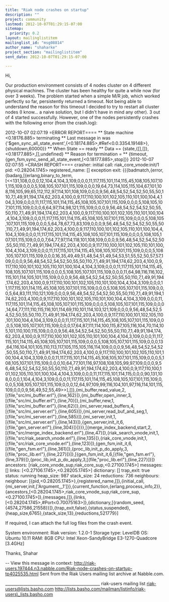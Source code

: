 ```yaml
---
title: "Riak node crashes on startup"
description: ""
project: community
lastmod: 2012-10-07T01:29:15-07:00
sitemap:
  priority: 0.2
layout: mailinglistitem
mailinglist_id: "msg08814"
author_name: "shaharke"
project_section: "mailinglistitem"
sent_date: 2012-10-07T01:29:15-07:00

---
```



Hi,

Our production environment consists of 4 nodes cluster on 4 different
physical machines. The cluster has been healthy for quite a while now (for
over 3 weeks). The problem started when a simple M/R job, which worked
perfectly so far, persistently returned a timeout. Not being able to
understand the reason for this timeout I decided to try to restart all
cluster nodes (I know... a naive solution, but I didn't have in mind any
other). 3 out of 4 started successfully. However, one of the nodes
persistently crashes with the following error (from the crash.log):

2012-10-07 02:07:19 =ERROR REPORT====
\*\* State machine <0.18176.885> terminating 
\*\* Last message in was
{'$gen\_sync\_all\_state\_event',{<0.18174.885>,#Ref<0.0.3354.19148>},{shutdown,60000}}
\*\* When State == ready
\*\* Data == {state,{[],[]},<0.18177.885>,[],undefined}
\*\* Reason for termination = 
\*\* {timeout,{gen\_fsm,sync\_send\_all\_state\_event,[<0.18177.885>,stop]}}
2012-10-07 02:07:55 =CRASH REPORT====
 crasher:
 initial call: riak\_core\_vnode:init/1
 pid: <0.28204.1745>
 registered\_name: []
 exception exit:
{{{badmatch,{error,{badarg,[{erlang,binary\_to\_term,[<<131,108,0,0,0,12,104,4,104,3,109,0,0,0,11,117,115,101,114,115,45,108,105,107,101,115,109,0,0,0,5,108,105,107,101,115,109,0,0,0,19,64,73,114,105,115,104,67,101,108,116,105,99,65,112,112,97,114,101,108,109,0,0,0,9,56,48,54,52,54,52,50,55,50,110,7,1,49,91,194,174,62,203,4,100,0,9,117,110,100,101,102,105,110,101,100,104,4,104,3,109,0,0,0,11,117,115,101,114,115,45,108,105,107,101,115,109,0,0,0,5,108,105,107,101,115,109,0,0,0,6,64,97,114,98,121,115,109,0,0,0,9,56,48,54,52,54,52,50,55,50,110,7,1,49,91,194,174,62,203,4,100,0,9,117,110,100,101,102,105,110,101,100,104,4,104,3,109,0,0,0,11,117,115,101,114,115,45,108,105,107,101,115,109,0,0,0,5,108,105,107,101,115,109,0,0,0,5,64,78,67,73,83,109,0,0,0,9,56,48,54,52,54,52,50,55,50,110,7,1,49,91,194,174,62,203,4,100,0,9,117,110,100,101,102,105,110,101,100,104,4,104,3,109,0,0,0,11,117,115,101,114,115,45,108,105,107,101,115,109,0,0,0,5,108,105,107,101,115,109,0,0,0,7,64,77,97,114,118,101,108,109,0,0,0,9,56,48,54,52,54,52,50,55,50,110,7,1,49,91,194,174,62,203,4,100,0,9,117,110,100,101,102,105,110,101,100,104,4,104,3,109,0,0,0,11,117,115,101,114,115,45,108,105,107,101,115,109,0,0,0,5,108,105,107,101,115,109,0,0,0,16,35,49,49,51,48,54,51,49,54,53,51,55,52,50,57,57,109,0,0,0,9,56,48,54,52,54,52,50,55,50,110,7,1,49,91,194,174,62,203,4,100,0,9,117,110,100,101,102,105,110,101,100,104,4,104,3,109,0,0,0,11,117,115,101,114,115,45,108,105,107,101,115,109,0,0,0,5,108,105,107,101,115,109,0,0,0,11,64,98,116,116,102,115,101,114,105,101,115,109,0,0,0,9,56,48,54,52,54,52,50,55,50,110,7,1,49,91,194,174,62,203,4,100,0,9,117,110,100,101,102,105,110,101,100,104,4,104,3,109,0,0,0,11,117,115,101,114,115,45,108,105,107,101,115,109,0,0,0,5,108,105,107,101,115,109,0,0,0,5,64,83,111,110,121,109,0,0,0,9,56,48,54,52,54,52,50,55,50,110,7,1,49,91,194,174,62,203,4,100,0,9,117,110,100,101,102,105,110,101,100,104,4,104,3,109,0,0,0,11,117,115,101,114,115,45,108,105,107,101,115,109,0,0,0,5,108,105,107,101,115,109,0,0,0,14,64,77,111,110,115,116,101,114,69,110,101,114,103,121,109,0,0,0,9,56,48,54,52,54,52,50,55,50,110,7,1,49,91,194,174,62,203,4,100,0,9,117,110,100,101,102,105,110,101,100,104,4,104,3,109,0,0,0,11,117,115,101,114,115,45,108,105,107,101,115,109,0,0,0,5,108,105,107,101,115,109,0,0,0,17,64,87,111,114,100,115,87,105,116,104,70,114,105,101,110,100,115,109,0,0,0,9,56,48,54,52,54,52,50,55,50,110,7,1,49,91,194,174,62,203,4,100,0,9,117,110,100,101,102,105,110,101,100,104,4,104,3,109,0,0,0,11,117,115,101,114,115,45,108,105,107,101,115,109,0,0,0,5,108,105,107,101,115,109,0,0,0,13,64,116,104,101,105,110,113,117,105,115,105,116,114,109,0,0,0,9,56,48,54,52,54,52,50,55,50,110,7,1,49,91,194,174,62,203,4,100,0,9,117,110,100,101,102,105,110,101,100,104,4,104,3,109,0,0,0,11,117,115,101,114,115,45,108,105,107,101,115,109,0,0,0,5,108,105,107,101,115,109,0,0,0,10,64,77,101,116,97,108,108,105,99,97,109,0,0,0,9,56,48,54,52,54,52,50,55,50,110,7,1,49,91,194,174,62,203,4,100,0,9,117,110,100,101,102,105,110,101,100,104,4,104,3,109,0,0,0,11,117,115,101,114,115,0,0,0,90,131,108,0,0,0,1,104,4,104,3,109,0,0,0,11,117,115,101,114,115,45,108,105,107,101,115,109,0,0,0,5,108,105,107,101,115,109,0,0,0,12,64,97,109,99,116,104,101,97,116,114,101,115,109,0,0,0,9,56,49,52,55,49>>],[]},{mi\_buffer,read\_value,2,[{file,"src/mi\_buffer.erl"},{line,162}]},{mi\_buffer,open\_inner,3,[{file,"src/mi\_buffer.erl"},{line,70}]},{mi\_buffer,new,1,[{file,"src/mi\_buffer.erl"},{line,62}]},{mi\_server,read\_buffers,4,[{file,"src/mi\_server.erl"},{line,605}]},{mi\_server,read\_buf\_and\_seg,1,[{file,"src/mi\_server.erl"},{line,585}]},{mi\_server,init,1,[{file,"src/mi\_server.erl"},{line,143}]},{gen\_server,init\_it,6,[{file,"gen\_server.erl"},{line,304}]}]}}},[{merge\_index\_backend,start,2,[{file,"src/merge\_index\_backend.erl"},{line,47}]},{riak\_search\_vnode,init,1,[{file,"src/riak\_search\_vnode.erl"},{line,135}]},{riak\_core\_vnode,init,1,[{file,"src/riak\_core\_vnode.erl"},{line,123}]},{gen\_fsm,init\_it,6,[{file,"gen\_fsm.erl"},{line,361}]},{proc\_lib,init\_p\_do\_apply,3,[{file,"proc\_lib.erl"},{line,227}]}]},[{gen\_fsm,init\_it,6,[{file,"gen\_fsm.erl"},{line,379}]},{proc\_lib,init\_p\_do\_apply,3,[{file,"proc\_lib.erl"},{line,227}]}]}
 ancestors: [riak\_core\_vnode\_sup,riak\_core\_sup,<0.27100.1745>]
 messages: []
 links: [<0.27106.1745>,<0.28205.1745>]
 dictionary: []
 trap\_exit: true
 status: running
 heap\_size: 987
 stack\_size: 24
 reductions: 736
 neighbours:
 neighbour:
[{pid,<0.28205.1745>},{registered\_name,[]},{initial\_call,{mi\_server,init,['Argument\_\_1']}},{current\_function,{erlang,process\_info,2}},{ancestors,[<0.28204.1745>,riak\_core\_vnode\_sup,riak\_core\_sup,<0.27100.1745>]},{messages,[]},{links,[<0.28204.1745>,#Port<0.70075163>]},{dictionary,[{random\_seed,{4574,27586,21558}}]},{trap\_exit,false},{status,suspended},{heap\_size,6765},{stack\_size,13},{reductions,521779}]

If required, I can attach the full log files from the crash event.

System environment:
Riak version: 1.2.0-1
Storage type: LevelDB
OS: Ubuntu 10.11
RAM: 8GB
CPU: Intel Xeon-SandyBridge E3-1270-Quadcore [3.4GHz]

Thanks,
Shahar



--
View this message in context: 
http://riak-users.197444.n3.nabble.com/Riak-node-crashes-on-startup-tp4025535.html
Sent from the Riak Users mailing list archive at Nabble.com.

\_\_\_\_\_\_\_\_\_\_\_\_\_\_\_\_\_\_\_\_\_\_\_\_\_\_\_\_\_\_\_\_\_\_\_\_\_\_\_\_\_\_\_\_\_\_\_
riak-users mailing list
riak-users@lists.basho.com
http://lists.basho.com/mailman/listinfo/riak-users\_lists.basho.com

